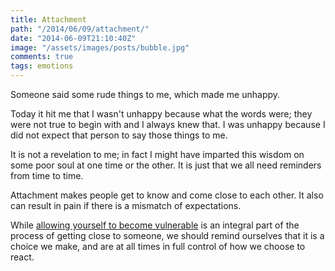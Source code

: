 ```yaml
---
title: Attachment
path: "/2014/06/09/attachment/"
date: "2014-06-09T21:10:40Z"
image: "/assets/images/posts/bubble.jpg"
comments: true
tags: emotions
---
```


Someone said some rude things to me, which made me unhappy.

Today it hit me that I wasn't unhappy because what the words were; they were not true to begin with and I always knew that. I was unhappy because I did not expect that person to say those things to me.<span class="more"></span>

It is not a revelation to me; in fact I might have imparted this wisdom on some poor soul at one time or the other. It is just that we all need reminders from time to time.

Attachment makes people get to know and come close to each other. It also can result in pain if there is a mismatch of expectations.

While [allowing yourself to become vulnerable](http://www.youtube.com/watch?v=iCvmsMzlF7o) is an integral part of the process of getting close to someone, we should remind ourselves that it is a choice we make, and are at all times in full control of how we choose to react.